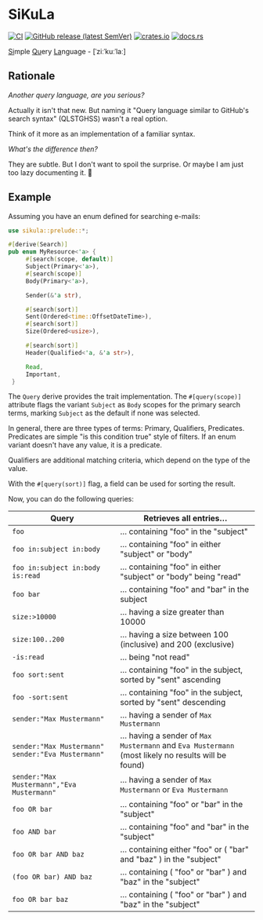 # SiKuLa

[![CI](https://github.com/ctron/sikula/workflows/CI/badge.svg)](https://github.com/ctron/sikula/actions?query=workflow%3A%22CI%22)
[![GitHub release (latest SemVer)](https://img.shields.io/github/v/tag/ctron/sikula?sort=semver)](https://github.com/ctron/sikula/releases)
[![crates.io](https://img.shields.io/crates/v/sikula.svg)](https://crates.io/crates/sikula)
[![docs.rs](https://docs.rs/sikula/badge.svg)](https://docs.rs/sikula)

<u>Si</u>mple <u>Qu</u>ery <u>La</u>nguage - [ˈziːˈkuːˈlaː]

## Rationale

_Another query language, are you serious?_

Actually it isn't that new. But naming it "Query language similar to GitHub's search syntax" (QLSTGHSS)
wasn't a real option.

Think of it more as an implementation of a familiar syntax.

_What's the difference then?_

They are subtle. But I don't want to spoil the surprise. Or maybe I am just too lazy documenting it. 🤷

## Example

Assuming you have an enum defined for searching e-mails:

```rust
use sikula::prelude::*;

#[derive(Search)]
pub enum MyResource<'a> {
     #[search(scope, default)]
     Subject(Primary<'a>),
     #[search(scope)]
     Body(Primary<'a>),

     Sender(&'a str),

     #[search(sort)]
     Sent(Ordered<time::OffsetDateTime>),
     #[search(sort)]
     Size(Ordered<usize>),

     #[search(sort)]
     Header(Qualified<'a, &'a str>),

     Read,
     Important,
 }
```

The `Query` derive provides the trait implementation. The `#[query(scope)]` attribute flags the variant `Subject`
as `Body` scopes for the primary search terms, marking `Subject` as the default if none was selected.

In general, there are three types of terms: Primary, Qualifiers, Predicates. Predicates are simple "is this condition
true" style of filters. If an enum variant doesn't have any value, it is a predicate.

Qualifiers are additional matching criteria, which depend on the type of the value.

With the `#[query(sort)]` flag, a field can be used for sorting the result. 

Now, you can do the following queries:

| Query                                             | Retrieves all entries…                                                                            |
|---------------------------------------------------|---------------------------------------------------------------------------------------------------|
| `foo`                                             | … containing "foo" in the "subject"                                                               |
| `foo in:subject in:body`                          | … containing "foo" in either "subject" or "body"                                                  |
| `foo in:subject in:body is:read`                  | … containing "foo" in either "subject" or "body" being "read"                                     |
| `foo bar`                                         | … containing "foo" and "bar" in the subject                                                       |
| `size:>10000`                                     | … having a size greater than 10000                                                                |
| `size:100..200`                                   | … having a size between 100 (inclusive) and 200 (exclusive)                                       |
| `-is:read`                                        | … being "not read"                                                                                |
| `foo sort:sent`                                   | … containing "foo" in the subject, sorted by "sent" ascending                                     | 
| `foo -sort:sent`                                  | … containing "foo" in the subject, sorted by "sent" descending                                    |
| `sender:"Max Mustermann"`                         | … having a sender of `Max Mustermann`                                                             |
| `sender:"Max Mustermann" sender:"Eva Mustermann"` | … having a sender of `Max Mustermann` and `Eva Mustermann` (most likely no results will be found) |
| `sender:"Max Mustermann","Eva Mustermann"`        | … having a sender of `Max Mustermann` or `Eva Mustermann`                                         |
| `foo OR bar`                                      | … containing "foo" or "bar" in the "subject"                                                      |
| `foo AND bar`                                     | … containing "foo" and "bar" in the "subject"                                                     |
| `foo OR bar AND baz`                              | … containing either "foo" or ( "bar" and "baz" ) in the "subject"                                 |
| `(foo OR bar) AND baz`                            | … containing ( "foo" or "bar" ) and "baz" in the "subject"                                        |
| `foo OR bar baz`                                  | … containing ( "foo" or "bar" ) and "baz" in the "subject"                                        |
